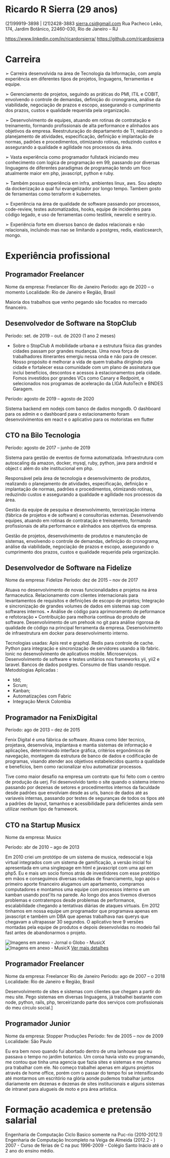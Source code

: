 Ricardo R Sierra (29 anos)
==============

(21)99919-3898 | (21)2428-3883
sierra.csi@gmail.com
Rua Pacheco Leão, 174, Jardim Botânico, 22460-030, Rio de Janeiro – RJ

https://www.linkedin.com/in/ricardorsierra/
https://github.com/ricardosierra



# Carreira

➢	Carreira desenvolvida na área de Tecnologia da Informação, com ampla experiência em diferentes tipos de projetos, linguagens, ferramentas e equipe.

➢	Gerenciamento de projetos, seguindo as práticas do PMI, ITIL e COBIT, envolvendo o controle de demandas, definição do cronograma, análise da viabilidade, negociação de prazos e escopo, assegurando o cumprimento dos prazos, custos e qualidade requerida pela organização. 

➢	Desenvolvimento de equipes, atuando em rotinas de contratação e treinamento, formando profissionais de alta performance e alinhados aos objetivos da empresa. Reestruturação do departamento de TI, realizando o planejamento de atividades, especificação, definição e implantação de normas, padrões e procedimentos, otimizando rotinas, reduzindo custos e assegurando a qualidade e agilidade nos processos da área.

➢	Vasta experiência como programador fullstack iniciando meu conhecimento com logica de programação em 99, passando por diversas linguagens de diferentes paradigmas de programação tendo um foco atualmente maior em php, javascript, python e ruby.

➢	Também possuo experiência em infra, ambientes linux, aws. Sou adepto da dockerização a qual fui evangelizador por longo tempo. Tambem gosto de ferramentas como terraform e kubernetes.

➢	Experiência na área de qualidade de software passando por processos, code-review, testes automatizados, hooks, equipe de incidentes para código legado, e uso de ferramentas como testlink, newrelic e sentry.io.

➢	Experiência forte em diversos banco de dados relacionais e não relacionais, incluindo mas nao se limitando a postgres, redis, elasticsearch, mongo.


# Experiência profissional

## Programador Freelancer

Nome da empresa: Freelancer Rio de Janeiro
Período: ago de 2020 – o momento
Localidade: Rio de Janeiro e Região, Brasil

Maioria dos trabalhos que venho pegando são focados no mercado financeiro.

## Desenvolvedor de Software na StopClub
Período: set. de 2019 – out. de 2020 (1 ano 2 meses)

- Sobre o StopClub
A mobilidade urbana e a estrutura física das grandes cidades passam por grandes mudanças. Uma nova força de trabalhadores itinerantes emergiu nessa onda e não para de crescer. Nosso propósito é melhorar a vida de quem trabalha dirigindo pela cidade e fortalecer essa comunidade com um plano de assinatura que inclui benefícios, descontos e acessos à estacionamentos pela cidade. Fomos investidos por grandes VCs como Canary e Redpoint, e selecionados nos programas de aceleração da LIGA AutoTech e BNDES Garagem. 

Período: agosto de 2019 – agosto de 2020

Sistema backend em nodejs com banco de dados mongodb. O dashboard para os admin e o dashboard para o estacionamento foram desenvolvimentos em react e o aplicativo para os motoristas em flutter

## CTO na Bilo Tecnologia

Período: agosto de 2017 – junho de 2019

Sistema para gestão de eventos de forma automatizada. Infraestrutura com autoscaling da amazon, docker, mysql, ruby, python, java para android e object c além do site institucional em php.

Responsável pela área de tecnologia e desenvolvimento de produtos, realizando o planejamento de atividades, especificação, definição e implantação de normas, padrões e procedimentos, otimizando rotinas, reduzindo custos e assegurando a qualidade e agilidade nos processos da área.

Gestão da equipe de pesquisa e desenvolvimento, terceirização interna (fábrica de projetos e de software) e consultorias externas. Desenvolvendo equipes, atuando em rotinas de contratação e treinamento, formando profissionais de alta performance e alinhados aos objetivos da empresa.

Gestão de projetos, desenvolvimento de produtos e manutenção de sistemas, envolvendo o controle de demandas, definição do cronograma, análise da viabilidade, negociação de prazos e escopo, assegurando o cumprimento dos prazos, custos e qualidade requerida pela organização.

## Desenvolvedor de Software na Fidelize

Nome da empresa: Fidelize
Período: dez de 2015 –  nov de 2017

Atuava no desenvolvimento de novas funcionalidades e projetos na área farmaceutica.
Relacionamento com clientes internacionais para levantamentos de requisitos e definições de escopo de projetos;
Integração e sincronização de grandes volumes de dados em sistemas sap com softwares internos.
• Análise de código para aprimoramento de peformance e refotoração
• Contribuição para melhoria contínua do produto de software.
Desenvolvimento de um prehook no git para análise rigorosa de qualidade de código na principal ferramenta da empresa.
Desenvolvimento de infraestrutura em docker para desenvolvimento interno.

Tecnologias usadas:
Apis rest e graphql. Redis para controle de cache. Python para integração e sincronização de servidores usando a lib fabric. Ionic no desenvolvimento de aplicativos mobile. Microserviços. Desenvolvimento de software e testes unitários nos frameworks yii, yii2 e laravel. Bancos de dados postgres. Consumo de filas usando resque.
Metodologias Aplicadas :
- tdd;
- Scrum;
- Kanban;
- Automatizações com Fabric
- Integração Merck Colombia

## Programador na FenixDigital

Período: ago de 2013 – dez de 2015 

Fenix Digital é uma fábrica de software. Atuava como lider tecnico, projetava, desenvolvia, implantava e mantia sistemas de informação e aplicações, determinando interface gráfica, critérios ergonômicos de navegação, montagem da estrutura de banco de dados e codificação de programas, visando atender aos objetivos estabelecidos quanto a qualidade e benefícios, bem como racionalizar e/ou automatizar processos.

Tive como maior desafio na empresa um contrato que foi feito com o centro de produção da uerj. Foi desenvolvido tanto o site quando o sistema interno passando por dezenas de setores e procedimentos internos da faculdade desde padrões que envolviam desde as urls, banco de dados até as variaveis internas, passando por testes de seguranças de todos os tipos até a padrões de layout, tamanhos e acessibilidade para deficientes ainda sem utilizar nenhum tipo de framework.

## CTO na Startup Musicx

Nome da empresa: Musicx

Período: abr de 2010 – ago de 2013

Em 2010 criei um protótipo de um sistema de musica, redesocial e loja virtual integrados com um sistema de gamificação, a versão inicial foi apresentada em uma singlepage em html e javascript com uma api em php5. Eu e mais um socio fomos atrás de investidores com esse protótipo em mãos e conseguimos diversas rodadas de financiamento, logo após o primeiro aporte financeiro alugamos um apartamento, compramos computadores e montamos uma equipe com processos interno e um kamban usando post'its na parede. Ao longo dos anos tivemos diversos problemas e contratempos desde problemas de performance, escalabilidade chegando a tentativas diárias de ataques virtuais. Em 2012 tinhamos em nossa equipe um programador que programava apenas em javascript e também um DBA que apenas trabalhava nas querys que chegavam a ultrapassar 30 segundos. O aplicativo teve 9 versões montadas pela equipe de produtos e depois desenvolvidas no modelo fail fast antes de abandonarmos o projeto.

![ Imagens em anexo - Jornal o Globo - MusicX](./assets/musicx/musicx_1vezjornal.jpg)
![ Imagens em anexo - MusicX](./assets/musicx/received_917541754935728.jpeg)
[Ver mais detalhes](./src/musicx.md)

## Programador Freelancer

Nome da empresa: Freelancer Rio de Janeiro
Período: ago de 2007 – o 2018
Localidade: Rio de Janeiro e Região, Brasil

Desenvolvimento de sites e sistemas com clientes que chegam a partir do meu site.  Pego sistemas em diversas linguagens, já trabalhei bastante com node, python, rails, php, terceirizando parte dos serviços com profissionais do meu circulo social.]


## Programador Junior
Nome da empresa: Stopper Produções
Período: fev de 2005 – nov de 2009
Localidade: São Paulo

Eu era bem novo quando fui abortado dentro de uma lanhouse que eu passava o tempo no jardim botanico. Um coroa havia visto eu programando, me contou que tinha uma agencia que fazia sites e sistemas e me chamou pra trabalhar com ele. No começo trabalhei apenas em alguns projetos através de home office, porém com o passar do tempo foi se  intensificando até montarmos um escritório na glória aonde pudemos trabalhar juntos diariamente em dezenas e dezenas de sites institucionais e alguns sistemas de intranet para alugueis de moto e pra área artistica. 

# Formação academica e pretensão salarial

Engenharia de Computação Ciclo Basico somente na Puc-rio (2010-2012.1)
Engenharia de Computação Incompleto na Veiga de Almeida (2012.2 - )
2007 - Curso de férias de C na puc
1996-2009 - Colégio Santo Inácio até o 2 ano do ensino médio.

